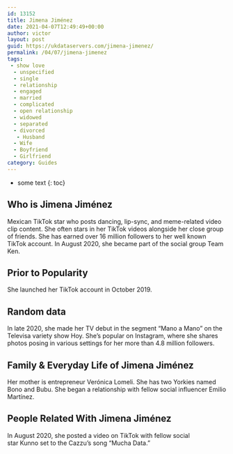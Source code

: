 ```yaml
---
id: 13152
title: Jimena Jiménez
date: 2021-04-07T12:49:49+00:00
author: victor
layout: post
guid: https://ukdataservers.com/jimena-jimenez/
permalink: /04/07/jimena-jimenez
tags:
 - show love
  - unspecified
  - single
  - relationship
  - engaged
  - married
  - complicated
  - open relationship
  - widowed
  - separated
  - divorced
   - Husband
  - Wife
  - Boyfriend
  - Girlfriend
category: Guides
---
```


* some text
{: toc}


## Who is Jimena Jiménez



Mexican TikTok star who posts dancing, lip-sync, and meme-related video clip content. She often stars in her TikTok videos alongside her close group of friends. She has earned over 16 million followers to her well known TikTok account. In August 2020, she became part of the social group Team Ken. 

                
                
                
## Prior to Popularity



She launched her TikTok account in October 2019. 

                
                
                
## Random data



In late 2020, she made her TV debut in the segment &#8220;Mano a Mano&#8221; on the Televisa variety show Hoy. She&#8217;s popular on Instagram, where she shares photos posing in various settings for her more than 4.8 million followers. 

                
                
                
## Family & Everyday Life of Jimena Jiménez



Her mother is entrepreneur Verónica Lomeli. She has two Yorkies named Bono and Bubu. She began a relationship with fellow social influencer Emilio Martínez. 

                
                
                
## People Related With Jimena Jiménez



In August 2020, she posted a video on TikTok with fellow social star Kunno set to the Cazzu&#8217;s song &#8220;Mucha Data.&#8221; 

                
              
            
          
          
          
